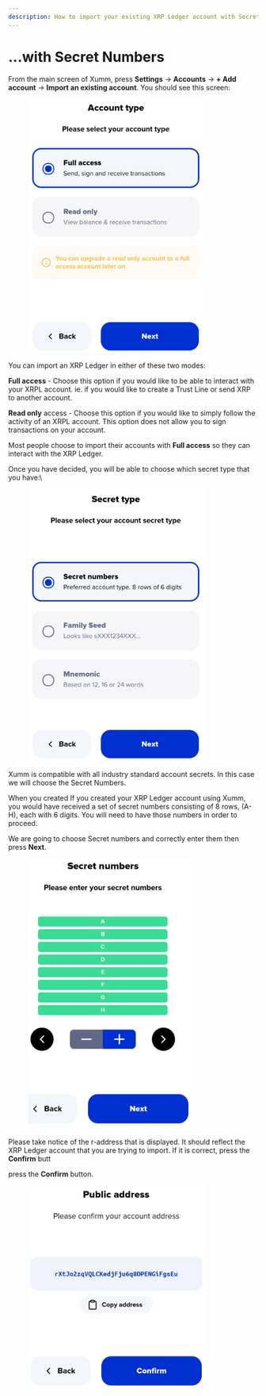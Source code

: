 ```yaml
---
description: How to import your existing XRP Ledger account with Secret Numbers
---
```


# ...with Secret Numbers

From the main screen of Xumm, press **Settings** -> **Accounts** -> **+ Add account** -> **Import an existing account**. You should see this screen:

<figure><img src="../../../.gitbook/assets/Account type.png" alt=""><figcaption></figcaption></figure>

You can import an XRP Ledger in either of these two modes:

**Full access** - Choose this option if you would like to be able to interact with your XRPL account. ie. if you would like to create a Trust Line or send XRP to another account.

**Read only** access - Choose this option if you would like to simply follow the activity of an XRPL account. This option does not allow you to sign transactions on your account.&#x20;

Most people choose to import their accounts with **Full access** so they can interact with the XRP Ledger.

Once you have decided, you will be able to choose which secret type that you have:\


<figure><img src="../../../.gitbook/assets/Secret type.png" alt=""><figcaption></figcaption></figure>

Xumm is compatible with all industry standard account secrets. In this case we will choose the Secret Numbers.

When you created If you created your XRP Ledger account using Xumm, you would have received a set of secret numbers consisting of 8 rows, (A-H), each with 6 digits.  You will need to have those numbers in order to proceed.

We are going to choose Secret numbers and correctly enter them then press **Next**.

<figure><img src="../../../.gitbook/assets/Secret numbers - Confirmation.png" alt=""><figcaption></figcaption></figure>



Please take notice of the r-address that is displayed. It should reflect the XRP Ledger account that you are trying to import. If it is correct, press the **Confirm** butt

press the **Confirm** button.

<figure><img src="../../../.gitbook/assets/Public Address - 2.png" alt=""><figcaption></figcaption></figure>

